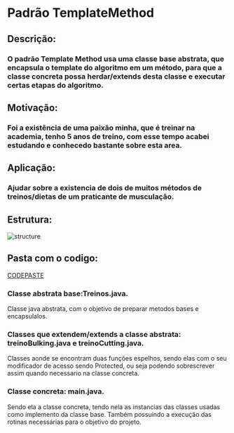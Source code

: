 # Padrão TemplateMethod

## Descrição:
### O padrão Template Method usa uma classe base abstrata, que encapsula o template do algoritmo em um método, para que a classe concreta possa herdar/extends desta classe e executar certas etapas do algoritmo.

## Motivação:
### Foi a existência de uma paixão minha, que é treinar na academia, tenho 5 anos de treino, com esse tempo acabei estudando e conhecedo bastante sobre esta area.

## Aplicação:
### Ajudar sobre a existencia de dois de muitos métodos de treinos/dietas de um praticante de musculação.


## Estrutura:
![structure](https://www.tutorialspoint.com/design_pattern/images/template_pattern_uml_diagram.jpg)


## Pasta com o codigo:
[CODEPASTE](/trabalhoTamplateMethodPA/src/trabalhoTamplateMethodPA)

### Classe abstrata base:Treinos.java.
Classe java abstrata, com o objetivo de preparar metodos bases e encapsulalos.

### Classes que extendem/extends a classe abstrata: treinoBulking.java e treinoCutting.java.
Classes aonde se encontram duas funções espelhos, sendo elas com o seu modificador de acesso sendo Protected, ou seja podendo sobrescrever assim quando necessario na classe concreta.

### Classe concreta: main.java.
Sendo ela a classe concreta, tendo nela as instancias das classes usadas como implemento da classe base.
Também possuindo a execução das rotinas necessárias para o objetivo do projeto.

